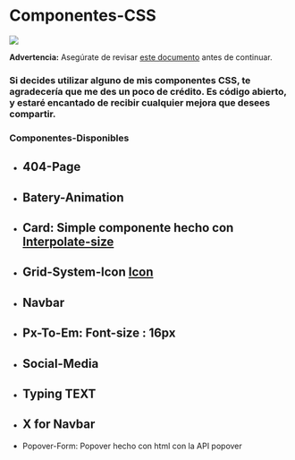 

# Componentes-CSS

<image src="https://www.azulschool.net/wp-content/uploads/2022/05/Que-es-y-para-que-sirve-HTML-y-CSS-1.jpg"></image>

**Advertencia:** Asegúrate de revisar [este documento](https://static.wikia.nocookie.net/featteca/images/e/ef/Goku_Base_Manga.png/revision/latest/scale-to-width-down/1200?cb=20230505203723&path-prefix=es) antes de continuar.




### Si decides utilizar alguno de mis componentes CSS, te agradecería que me des un poco de crédito. Es código abierto, y estaré encantado de recibir cualquier mejora que desees compartir.

### Componentes-Disponibles

- ## 404-Page
- ## Batery-Animation
- ## Card: Simple componente hecho con [Interpolate-size](https://developer.mozilla.org/en-US/docs/Web/CSS/interpolate-size)
- ## Grid-System-Icon [Icon](https://svgl.app/) 
- ## Navbar
- ## Px-To-Em: Font-size : 16px
- ## Social-Media
- ## Typing TEXT
- ## X for Navbar
-  Popover-Form: Popover hecho con html con la API popover
